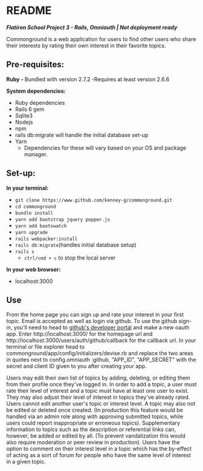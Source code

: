 


# README


***Flatiron School Project 3 - Rails, Omniauth | Not deployment ready***

Commonground is a web application for users to find other users who share their interests by rating their own interest in their favorite topics.

## Pre-requisites:

**Ruby -** Bundled with version 2.7.2 -Requires at least version 2.6.6

**System dependencies:** 

 - Ruby dependencies
 - Rails 6 gem
 - Sqlite3
 - Nodejs
 - npm
 - rails db:migrate will handle the initial database set-up
 - Yarn
   -  Dependencies for these will vary based on your OS and package manager.

## Set-up:

**In your terminal:**

 - `git clone https://www.github.com/kenney-g/commonground.git`
 - `cd commonground`
 -  `bundle install`
 - `yarn add bootstrap jquery popper.js`
 -  `yarn add bootswatch`
 -  `yarn upgrade`
 -  `rails webpacker:install`
 -  `rails db:migrate`(handles initial database setup)
 -  `rails s`
    -  `ctrl/cmd + c` to stop the local server
    
**In your web browser:**

- localhost:3000

## Use

From the home page you can sign up and rate your interest in your first topic. Email is accepted as well as login via github. To use the github sign-in, you'll need to head to [github's developer portal](https://github.com/settings/developers) and make a new oauth app.
Enter http://localhost:3000/ for the homepage url and http://localhost:3000/users/auth/github/callback for the callback url.
In your terminal or file explorer head to commonground/app/config/initializers/devise.rb and replace the two areas in quotes next to config.omniauth :github, "APP_ID", "APP_SECRET" with the secret and client ID given to you after creating your app.

Users may edit their own list of topics by adding, deleting, or editing them from their profile once they've logged in. In order to add a topic, a user must rate their level of interest and a topic must have at least one user to exist. 
They may also adjust their level of interest in topics they've already rated. Users cannot edit another user's topic or interest level.
 A topic may also not be edited or deleted once created. (In production this feature would be handled via an admin role along with approving submitted topics, while users could report inappropriate or erroneous topics). Supplementary information to topics such as the description or referential links can, however, be added or edited by all. (To prevent vandalization this would also require moderation or peer review in production).
Users have the option to comment on their interest level in a topic which has the by-effect of acting as a sort of forum for people who have the same level of interest in a given topic.
